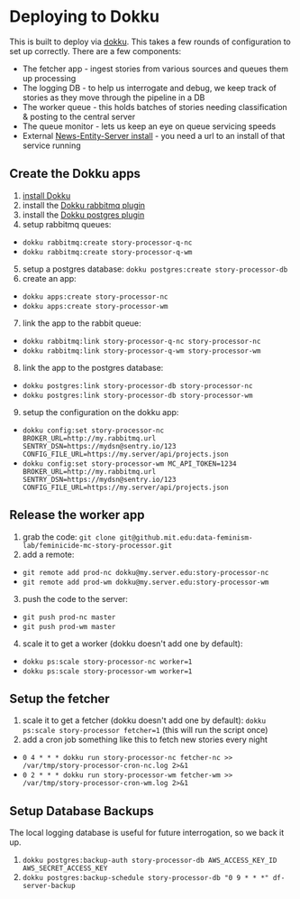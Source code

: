 Deploying to Dokku
==================

This is built to deploy via [dokku](http://dokku.viewdocs.io/dokku/). This takes a few rounds of configuration to set up
correctly. There are a few components:
* The fetcher app - ingest stories from various sources and queues them up processing
* The logging DB - to help us interrogate and debug, we keep track of stories as they move through the pipeline in a DB
* The worker queue - this holds batches of stories needing classification & posting to the central server
* The queue monitor - lets us keep an eye on queue servicing speeds
* External [News-Entity-Server install](https://github.com/dataculturegroup/news-entity-server) - you need a url to an install of that service running

Create the Dokku apps
---------------------

1. [install Dokku](http://dokku.viewdocs.io/dokku/getting-started/installation/)
2. install the [Dokku rabbitmq plugin](https://github.com/dokku/dokku-rabbitmq)
3. install the [Dokku postgres plugin](https://github.com/dokku/dokku-postgres)
4. setup rabbitmq queues:
  * `dokku rabbitmq:create story-processor-q-nc`
  * `dokku rabbitmq:create story-processor-q-wm`
5. setup a postgres database: `dokku postgres:create story-processor-db`
6. create an app:
  * `dokku apps:create story-processor-nc`
  * `dokku apps:create story-processor-wm`
7. link the app to the rabbit queue:
  * `dokku rabbitmq:link story-processor-q-nc story-processor-nc`
  * `dokku rabbitmq:link story-processor-q-wm story-processor-wm`
8. link the app to the postgres database:
  * `dokku postgres:link story-processor-db story-processor-nc`
  * `dokku postgres:link story-processor-db story-processor-wm`
9. setup the configuration on the dokku app:
  * `dokku config:set story-processor-nc BROKER_URL=http://my.rabbitmq.url SENTRY_DSN=https://mydsn@sentry.io/123 CONFIG_FILE_URL=https://my.server/api/projects.json`
  * `dokku config:set story-processor-wm MC_API_TOKEN=1234 BROKER_URL=http://my.rabbitmq.url SENTRY_DSN=https://mydsn@sentry.io/123 CONFIG_FILE_URL=https://my.server/api/projects.json`

Release the worker app
----------------------

1. grab the code: `git clone git@github.mit.edu:data-feminism-lab/feminicide-mc-story-processor.git`
2. add a remote:
  * `git remote add prod-nc dokku@my.server.edu:story-processor-nc`
  * `git remote add prod-wm dokku@my.server.edu:story-processor-wm`
3. push the code to the server:
  * `git push prod-nc master`
  * `git push prod-wm master`
4. scale it to get a worker (dokku doesn't add one by default):
  * `dokku ps:scale story-processor-nc worker=1`
  * `dokku ps:scale story-processor-wm worker=1`

Setup the fetcher
-----------------

1. scale it to get a fetcher (dokku doesn't add one by default): `dokku ps:scale story-processor fetcher=1` (this will run the script once)
2. add a cron job something like this to fetch new stories every night
  * `0 4 * * * dokku run story-processor-nc fetcher-nc >> /var/tmp/story-processor-cron-nc.log 2>&1`
  * `0 2 * * * dokku run story-processor-wm fetcher-wm >> /var/tmp/story-processor-cron-wm.log 2>&1`

Setup Database Backups
----------------------

The local logging database is useful for future interrogation, so we back it up.

1. `dokku postgres:backup-auth story-processor-db AWS_ACCESS_KEY_ID AWS_SECRET_ACCESS_KEY`
2. `dokku postgres:backup-schedule story-processor-db "0 9 * * *" df-server-backup`
